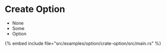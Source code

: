 # Create Option

* None
* Some
* Option

{% embed include file="src/examples/option/crate-option/src/main.rs" %}


